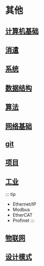 
# 其他

## [计算机基础](./cs)

## [消遣](./leisure/)

## [系统](./system/)

## [数据结构](./datastructure/)

## [算法](./algorithm/)

## [网络基础](./network/)

## [git](./git/)

<!-- ## [面筋](./interview/) -->

## [项目](./projects/)

## [工业](./industrial/)

::: tip

- Ethernet/IP
- Modbus
- EtherCAT
- Profinet
:::

## [物联网](./IoT/)

## [设计模式](./DesignPartten/)

<!-- <div>
<button style="float:left;" herf="./projects">1</button> <button  style="float:right;">2</button>
</div> -->

